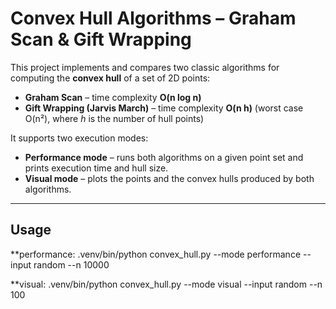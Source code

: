 # Convex Hull Algorithms – Graham Scan & Gift Wrapping

This project implements and compares two classic algorithms for computing the **convex hull** of a set of 2D points:

- **Graham Scan** – time complexity **O(n log n)**
- **Gift Wrapping (Jarvis March)** – time complexity **O(n h)** (worst case O(n²), where *h* is the number of hull points)

It supports two execution modes:

- **Performance mode** – runs both algorithms on a given point set and prints execution time and hull size.
- **Visual mode** – plots the points and the convex hulls produced by both algorithms.

---
## Usage

**performance:
	.venv/bin/python convex_hull.py --mode performance --input random --n 10000

**visual:
	.venv/bin/python convex_hull.py --mode visual --input random --n 100

